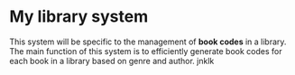 # My library system
This system will be specific to the management of **book codes** in a library. The main function of this system is to efficiently generate book codes for each book in a library based on genre and author.
jnklk
